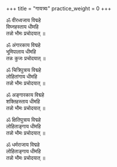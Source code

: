 +++
title = "गायत्र्यः"
practice_weight = 0
+++

ॐ वीरध्वजाय विद्महे  
विघ्नहस्ताय धीमहि  
तन्नो भौमः प्रचोदयात् ॥

ॐ अंगारकाय विद्महे  
भूमिपालाय धीमहि  
तन्नः कुजः प्रचोदयात् ॥

ॐ चित्रिपुत्राय विद्महे  
लोहितांगाय धीमहि  
तन्नो भौमः प्रचोदयात् ॥

ॐ अङ्गारकाय विद्महे  
शक्तिहस्ताय धीमहि  
तन्नो भौमः प्रचोदयात् ॥

ॐ क्षितिपुत्राय विद्महे  
लोहिताङ्गाय धीमहि  
तन्नो भौमः प्रचोदयात् ॥  

ॐ धर्मराजाय विद्महे  
लोहिताङ्गाय धीमहि  
तन्नो भौमः प्रचोदयात् ॥  
